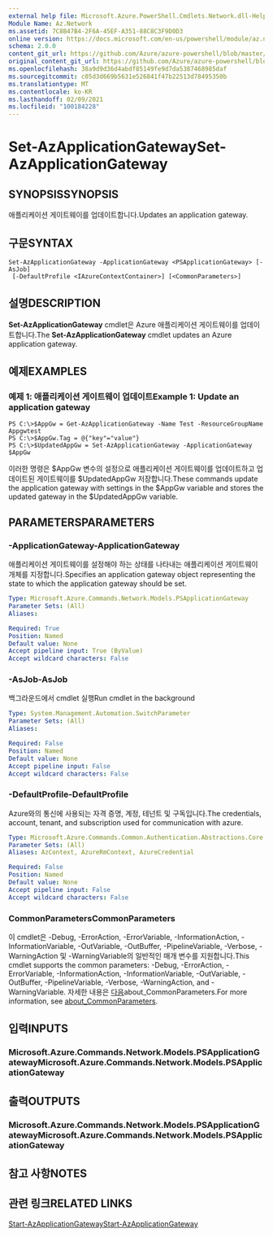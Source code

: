 ```yaml
---
external help file: Microsoft.Azure.PowerShell.Cmdlets.Network.dll-Help.xml
Module Name: Az.Network
ms.assetid: 7C8B47B4-2F6A-45EF-A351-88C8C3F9D0D3
online version: https://docs.microsoft.com/en-us/powershell/module/az.network/set-azapplicationgateway
schema: 2.0.0
content_git_url: https://github.com/Azure/azure-powershell/blob/master/src/Network/Network/help/Set-AzApplicationGateway.md
original_content_git_url: https://github.com/Azure/azure-powershell/blob/master/src/Network/Network/help/Set-AzApplicationGateway.md
ms.openlocfilehash: 38a9d9d36d4abdf85149fe9d7da5387468985daf
ms.sourcegitcommit: c05d3d669b5631e526841f47b22513d78495350b
ms.translationtype: MT
ms.contentlocale: ko-KR
ms.lasthandoff: 02/09/2021
ms.locfileid: "100184228"
---
```

# <span data-ttu-id="8d72f-101">Set-AzApplicationGateway</span><span class="sxs-lookup"><span data-stu-id="8d72f-101">Set-AzApplicationGateway</span></span>

## <span data-ttu-id="8d72f-102">SYNOPSIS</span><span class="sxs-lookup"><span data-stu-id="8d72f-102">SYNOPSIS</span></span>
<span data-ttu-id="8d72f-103">애플리케이션 게이트웨이를 업데이트합니다.</span><span class="sxs-lookup"><span data-stu-id="8d72f-103">Updates an application gateway.</span></span>

## <span data-ttu-id="8d72f-104">구문</span><span class="sxs-lookup"><span data-stu-id="8d72f-104">SYNTAX</span></span>

```
Set-AzApplicationGateway -ApplicationGateway <PSApplicationGateway> [-AsJob]
 [-DefaultProfile <IAzureContextContainer>] [<CommonParameters>]
```

## <span data-ttu-id="8d72f-105">설명</span><span class="sxs-lookup"><span data-stu-id="8d72f-105">DESCRIPTION</span></span>
<span data-ttu-id="8d72f-106">**Set-AzApplicationGateway** cmdlet은 Azure 애플리케이션 게이트웨이를 업데이트합니다.</span><span class="sxs-lookup"><span data-stu-id="8d72f-106">The **Set-AzApplicationGateway** cmdlet updates an Azure application gateway.</span></span>

## <span data-ttu-id="8d72f-107">예제</span><span class="sxs-lookup"><span data-stu-id="8d72f-107">EXAMPLES</span></span>

### <span data-ttu-id="8d72f-108">예제 1: 애플리케이션 게이트웨이 업데이트</span><span class="sxs-lookup"><span data-stu-id="8d72f-108">Example 1: Update an application gateway</span></span>
```
PS C:\>$AppGw = Get-AzApplicationGateway -Name Test -ResourceGroupName Appgwtest
PS C:\>$AppGw.Tag = @{"key"="value"}
PS C:\>$UpdatedAppGw = Set-AzApplicationGateway -ApplicationGateway $AppGw
```

<span data-ttu-id="8d72f-109">이러한 명령은 $AppGw 변수의 설정으로 애플리케이션 게이트웨이를 업데이트하고 업데이트된 게이트웨이를 $UpdatedAppGw 저장합니다.</span><span class="sxs-lookup"><span data-stu-id="8d72f-109">These commands update the application gateway with settings in the $AppGw variable and stores the updated gateway in the $UpdatedAppGw variable.</span></span>

## <span data-ttu-id="8d72f-110">PARAMETERS</span><span class="sxs-lookup"><span data-stu-id="8d72f-110">PARAMETERS</span></span>

### <span data-ttu-id="8d72f-111">-ApplicationGateway</span><span class="sxs-lookup"><span data-stu-id="8d72f-111">-ApplicationGateway</span></span>
<span data-ttu-id="8d72f-112">애플리케이션 게이트웨이를 설정해야 하는 상태를 나타내는 애플리케이션 게이트웨이 개체를 지정합니다.</span><span class="sxs-lookup"><span data-stu-id="8d72f-112">Specifies an application gateway object representing the state to which the application gateway should be set.</span></span>

```yaml
Type: Microsoft.Azure.Commands.Network.Models.PSApplicationGateway
Parameter Sets: (All)
Aliases:

Required: True
Position: Named
Default value: None
Accept pipeline input: True (ByValue)
Accept wildcard characters: False
```

### <span data-ttu-id="8d72f-113">-AsJob</span><span class="sxs-lookup"><span data-stu-id="8d72f-113">-AsJob</span></span>
<span data-ttu-id="8d72f-114">백그라운드에서 cmdlet 실행</span><span class="sxs-lookup"><span data-stu-id="8d72f-114">Run cmdlet in the background</span></span>

```yaml
Type: System.Management.Automation.SwitchParameter
Parameter Sets: (All)
Aliases:

Required: False
Position: Named
Default value: None
Accept pipeline input: False
Accept wildcard characters: False
```

### <span data-ttu-id="8d72f-115">-DefaultProfile</span><span class="sxs-lookup"><span data-stu-id="8d72f-115">-DefaultProfile</span></span>
<span data-ttu-id="8d72f-116">Azure와의 통신에 사용되는 자격 증명, 계정, 테넌트 및 구독입니다.</span><span class="sxs-lookup"><span data-stu-id="8d72f-116">The credentials, account, tenant, and subscription used for communication with azure.</span></span>

```yaml
Type: Microsoft.Azure.Commands.Common.Authentication.Abstractions.Core.IAzureContextContainer
Parameter Sets: (All)
Aliases: AzContext, AzureRmContext, AzureCredential

Required: False
Position: Named
Default value: None
Accept pipeline input: False
Accept wildcard characters: False
```

### <span data-ttu-id="8d72f-117">CommonParameters</span><span class="sxs-lookup"><span data-stu-id="8d72f-117">CommonParameters</span></span>
<span data-ttu-id="8d72f-118">이 cmdlet은 -Debug, -ErrorAction, -ErrorVariable, -InformationAction, -InformationVariable, -OutVariable, -OutBuffer, -PipelineVariable, -Verbose, -WarningAction 및 -WarningVariable의 일반적인 매개 변수를 지원합니다.</span><span class="sxs-lookup"><span data-stu-id="8d72f-118">This cmdlet supports the common parameters: -Debug, -ErrorAction, -ErrorVariable, -InformationAction, -InformationVariable, -OutVariable, -OutBuffer, -PipelineVariable, -Verbose, -WarningAction, and -WarningVariable.</span></span> <span data-ttu-id="8d72f-119">자세한 내용은 [다음](http://go.microsoft.com/fwlink/?LinkID=113216)about_CommonParameters.</span><span class="sxs-lookup"><span data-stu-id="8d72f-119">For more information, see [about_CommonParameters](http://go.microsoft.com/fwlink/?LinkID=113216).</span></span>

## <span data-ttu-id="8d72f-120">입력</span><span class="sxs-lookup"><span data-stu-id="8d72f-120">INPUTS</span></span>

### <span data-ttu-id="8d72f-121">Microsoft.Azure.Commands.Network.Models.PSApplicationGateway</span><span class="sxs-lookup"><span data-stu-id="8d72f-121">Microsoft.Azure.Commands.Network.Models.PSApplicationGateway</span></span>

## <span data-ttu-id="8d72f-122">출력</span><span class="sxs-lookup"><span data-stu-id="8d72f-122">OUTPUTS</span></span>

### <span data-ttu-id="8d72f-123">Microsoft.Azure.Commands.Network.Models.PSApplicationGateway</span><span class="sxs-lookup"><span data-stu-id="8d72f-123">Microsoft.Azure.Commands.Network.Models.PSApplicationGateway</span></span>

## <span data-ttu-id="8d72f-124">참고 사항</span><span class="sxs-lookup"><span data-stu-id="8d72f-124">NOTES</span></span>

## <span data-ttu-id="8d72f-125">관련 링크</span><span class="sxs-lookup"><span data-stu-id="8d72f-125">RELATED LINKS</span></span>

[<span data-ttu-id="8d72f-126">Start-AzApplicationGateway</span><span class="sxs-lookup"><span data-stu-id="8d72f-126">Start-AzApplicationGateway</span></span>](./Start-AzApplicationGateway.md)


